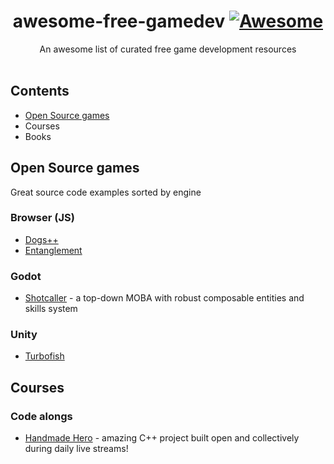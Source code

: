 <center> 
    <h1>
        awesome-free-gamedev
        <a href="https://awesome.re"><img src="https://awesome.re/badge-flat.svg" alt="Awesome" /></a>
    </h1>
    An awesome list of curated free game development resources
</center>
<br/>

## Contents

- [Open Source games](#open-source-games)
- Courses
- Books

## Open Source games
Great source code examples sorted by engine

### Browser (JS)
- [Dogs++](https://github.com/Jezzamonn/dogsplusplus)
- [Entanglement](https://github.com/cassowarii/ld45)

### Godot
- [Shotcaller](https://github.com/spicylobstergames/shotcaller-godot) - a top-down MOBA with robust composable entities and skills system


### Unity
- [Turbofish](https://github.com/TurbotFish/LD47)

## Courses

### Code alongs
- [Handmade Hero](https://handmadehero.org/) - amazing C++ project built open and collectively during daily live streams!